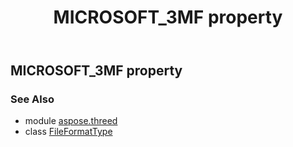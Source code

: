 ﻿---
title: MICROSOFT_3MF property
second_title: Aspose.3D for Python via .NET API References
description: 
type: docs
weight: 140
url: /python-net/aspose.threed/fileformattype/microsoft_3mf/
is_root: false
---

## MICROSOFT_3MF property


### See Also
* module [aspose.threed](../../)
* class [FileFormatType](/3d/python-net/aspose.threed/fileformattype)
